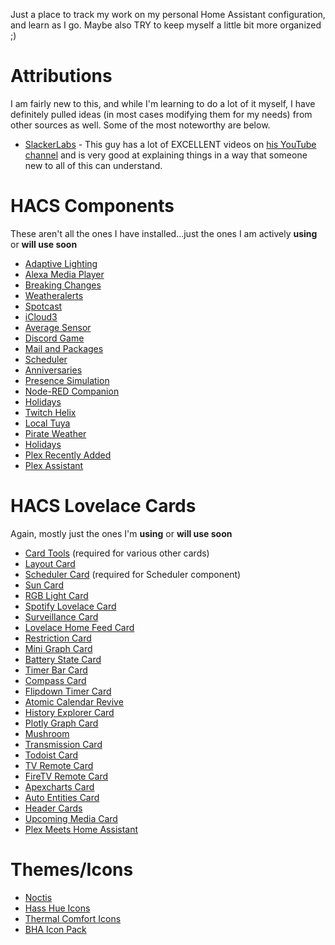 Just a place to track my work on my personal Home Assistant configuration, and learn as I go. Maybe also TRY to keep myself a little bit more organized ;)

# Attributions
I am fairly new to this, and while I'm learning to do a lot of it myself, I have definitely pulled ideas (in most cases modifying them for my needs) from other sources as well. Some of the most noteworthy are below.

- [SlackerLabs](https://github.com/thejeffreystone/home-assistant-configuration) - This guy has a lot of EXCELLENT videos on [his YouTube channel](https://www.youtube.com/c/SlackerLabs) and is very good at explaining things in a way that someone new to all of this can understand.

# HACS Components
These aren't all the ones I have installed...just the ones I am actively **using** or **will use soon**

- [Adaptive Lighting](https://github.com/basnijholt/adaptive-lighting)
- [Alexa Media Player](https://github.com/custom-components/alexa_media_player)
- [Breaking Changes](https://github.com/custom-components/breaking_changes)
- [Weatheralerts](https://github.com/custom-components/weatheralerts)
- [Spotcast](https://github.com/fondberg/spotcast)
- [iCloud3](https://github.com/gcobb321/icloud3)
- [Average Sensor](https://github.com/Limych/ha-average)
- [Discord Game](https://github.com/LordBoos/discord_game)
- [Mail and Packages](https://github.com/moralmunky/Home-Assistant-Mail-And-Packages)
- [Scheduler](https://github.com/nielsfaber/scheduler-component)
- [Anniversaries](https://github.com/pinkywafer/Anniversaries)
- [Presence Simulation](https://github.com/slashback100/presence_simulation)
- [Node-RED Companion](https://github.com/zachowj/hass-node-red)
- [Holidays](https://github.com/bruxy70/Holidays)
- [Twitch Helix](https://github.com/Radioh/ha_twitch_helix)
- [Local Tuya](https://github.com/rospogrigio/localtuya)
- [Pirate Weather](https://github.com/alexander0042/pirate-weather-ha)
- [Holidays](https://github.com/bruxy70/Holidays)
- [Plex Recently Added](https://github.com/custom-components/sensor.plex_recently_added)
- [Plex Assistant](https://github.com/maykar/plex_assistant)

# HACS Lovelace Cards
Again, mostly just the ones I'm **using** or **will use soon**

- [Card Tools](https://github.com/thomasloven/lovelace-card-tools) (required for various other cards)
- [Layout Card](https://github.com/thomasloven/lovelace-layout-card)
- [Scheduler Card](https://github.com/nielsfaber/scheduler-card) (required for Scheduler component)
- [Sun Card](https://github.com/AitorDB/home-assistant-sun-card)
- [RGB Light Card](https://github.com/bokub/rgb-light-card)
- [Spotify Lovelace Card](https://github.com/custom-cards/spotify-card)
- [Surveillance Card](https://github.com/custom-cards/surveillance-card)
- [Lovelace Home Feed Card](https://github.com/gadgetchnnel/lovelace-home-feed-card)
- [Restriction Card](https://github.com/iantrich/restriction-card)
- [Mini Graph Card](https://github.com/kalkih/mini-graph-card)
- [Battery State Card](https://github.com/maxwroc/battery-state-card)
- [Timer Bar Card](https://github.com/rianadon/timer-bar-card)
- [Compass Card](https://github.com/tomvanswam/compass-card)
- [Flipdown Timer Card](https://github.com/pmongloid/flipdown-timer-card)
- [Atomic Calendar Revive](https://github.com/totaldebug/atomic-calendar-revive)
- [History Explorer Card](https://github.com/alexarch21/history-explorer-card)
- [Plotly Graph Card](https://github.com/dbuezas/lovelace-plotly-graph-card)
- [Mushroom](https://github.com/piitaya/lovelace-mushroom)
- [Transmission Card](https://github.com/amaximus/transmission-card)
- [Todoist Card](https://github.com/grinstantin/todoist-card)
- [TV Remote Card](https://github.com/marrobHD/tv-card)
- [FireTV Remote Card](https://github.com/marrobHD/firetv-card)
- [Apexcharts Card](https://github.com/RomRider/apexcharts-card)
- [Auto Entities Card](https://github.com/thomasloven/lovelace-auto-entities)
- [Header Cards](https://github.com/gadgetchnnel/lovelace-header-cards)
- [Upcoming Media Card](https://github.com/custom-cards/upcoming-media-card)
- [Plex Meets Home Assistant](https://github.com/JurajNyiri/PlexMeetsHomeAssistant)


# Themes/Icons
- [Noctis](https://github.com/aFFekopp/noctis)
- [Hass Hue Icons](https://github.com/arallsopp/hass-hue-icons)
- [Thermal Comfort Icons](https://github.com/rautesamtr/thermal_comfort_icons)
- [BHA Icon Pack](https://github.com/hulkhaugen/hass-bha-icons)
